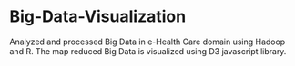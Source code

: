 # Big-Data-Visualization
Analyzed and processed Big Data in e-Health Care domain using Hadoop and R. The map reduced Big Data is visualized using D3 javascript library.
